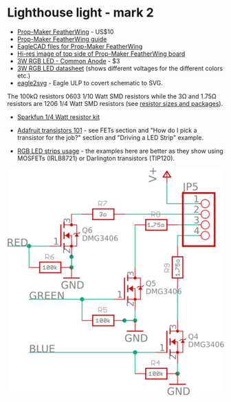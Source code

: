 Lighthouse light - mark 2
=========================

* [Prop-Maker FeatherWing](https://www.adafruit.com/product/3988) - US$10
* [Prop-Maker FeatherWing guide](https://learn.adafruit.com/adafruit-prop-maker-featherwing?view=all)
* [EagleCAD files for Prop-Maker FeatherWing](https://github.com/adafruit/Adafruit-Prop-Maker-FeatherWing-PCB)
* [Hi-res image of top side of Prop-Maker FeatherWing board](https://cdn-learn.adafruit.com/assets/assets/000/069/373/original/adafruit_products_PropMakerFeatherWingTop.jpg)
* [3W RGB LED - Common Anode](https://www.adafruit.com/product/2530) - $3
* [3W RGB LED datasheet](https://cdn-shop.adafruit.com/product-files/2530/FD-3RGB-Y2.pdf) (shows different voltages for the different colors etc.)
* [eagle2svg](http://eagle.autodesk.com/eagle/ulp?q[title_or_author_or_description_cont]=svg) - Eagle ULP to covert schematic to SVG.

The 100k&ohm; resistors 0603 1/10 Watt SMD resistors while the 3&ohm; and 1.75&ohm; resistors are 1206 1/4 Watt SMD resistors (see [resistor sizes and packages](http://www.resistorguide.com/resistor-sizes-and-packages/)).

* [Sparkfun 1/4 Watt resistor kit](https://www.sparkfun.com/products/10969)

* [Adafruit transistors 101](https://learn.adafruit.com/transistors-101?view=all) - see FETs section and "How do I pick a transistor for the job?" section and "Driving a LED Strip" example.
* [RGB LED strips usage](https://learn.adafruit.com/rgb-led-strips?view=all#usage) - the examples here are better as they show using MOSFETs (IRLB8721) or Darlington transistors (TIP120).

[![3W RGB LED driver](3w-rgb-led-driver.png)](3w-rgb-led-driver.svg)

